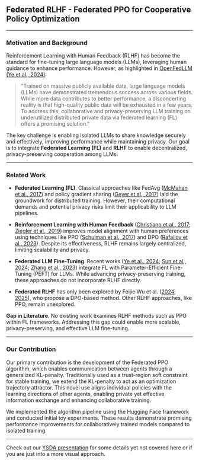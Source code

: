 ## Federated RLHF - Federated PPO for Cooperative Policy Optimization

---

### Motivation and Background  
Reinforcement Learning with Human Feedback (RLHF) has become the standard for fine-tuning large language models (LLMs), leveraging human guidance to enhance performance. However, as highlighted in [OpenFedLLM (Ye et al., 2024)](https://arxiv.org/abs/2402.06954):  

> "Trained on massive publicly available data, large language models (LLMs) have demonstrated tremendous success across various fields. While more data contributes to better performance, a disconcerting reality is that high-quality public data will be exhausted in a few years. To address this, collaborative and privacy-preserving LLM training on underutilized distributed private data via federated learning (FL) offers a promising solution."

The key challenge is enabling isolated LLMs to share knowledge securely and effectively, improving performance while maintaining privacy. Our goal is to integrate **Federated Learning (FL)** and **RLHF** to enable decentralized, privacy-preserving cooperation among LLMs.

---

### Related Work  

- **Federated Learning (FL)**. Classical approaches like FedAvg ([McMahan et al., 2017](https://arxiv.org/abs/1602.05629)) and policy gradient sharing ([Geyer et al., 2017](https://arxiv.org/abs/1712.07557)) laid the groundwork for distributed training. However, their computational demands and potential privacy risks limit their applicability to LLM pipelines.  

- **Reinforcement Learning with Human Feedback** ([Christiano et al., 2017](https://arxiv.org/abs/1706.03741); [Ziegler et al., 2019](https://arxiv.org/abs/1909.08593)) improves model alignment with human preferences using techniques like PPO ([Schulman et al., 2017](https://arxiv.org/abs/1707.06347)) and DPO ([Rafailov et al., 2023](https://arxiv.org/abs/2305.18290)). Despite its effectiveness, RLHF remains largely centralized, limiting scalability and privacy.  

- **Federated LLM Fine-Tuning**. Recent works ([Ye et al., 2024](https://arxiv.org/abs/2402.06954); [Sun et al., 2024](https://arxiv.org/abs/2403.12313); [Zhang et al., 2023](https://arxiv.org/abs/2305.05644)) integrate FL with Parameter-Efficient Fine-Tuning (PEFT) for LLMs. While advancing privacy-preserving training, these approaches do not incorporate RLHF directly.  

- **Federated RLHF** has only been explored by Feijie Wu et al. ([2024](https://arxiv.org/abs/2407.03038); [2025](https://openreview.net/forum?id=mqNKiEB6pd)), who propose a DPO-based method. Other RLHF approaches, like PPO, remain unexplored.  

**Gap in Literature**. No existing work examines RLHF methods such as PPO within FL frameworks. Addressing this gap could enable more scalable, privacy-preserving, and effective LLM fine-tuning.

---

### Our Contribution

Our primary contribution is the development of the Federated PPO algorithm, which enables communication between agents through a generalized KL-penalty. Traditionally used as a trust-region soft constraint for stable training, we extend the KL-penalty to act as an optimization trajectory attractor. This novel use aligns individual policies with the learning directions of other agents, enabling private yet effective information exchange and enhancing collaborative training.

We implemented the algorithm pipeline using the Hugging Face framework and conducted initial toy experiments. These results demonstrate promising performance improvements for collaboratively trained models compared to isolated training.

---

Check out our [YSDA presentation](https://federated-rlhf-federated-sp16knx.gamma.site/) for some details yet not covered here or if you are just into a more visual approach.
